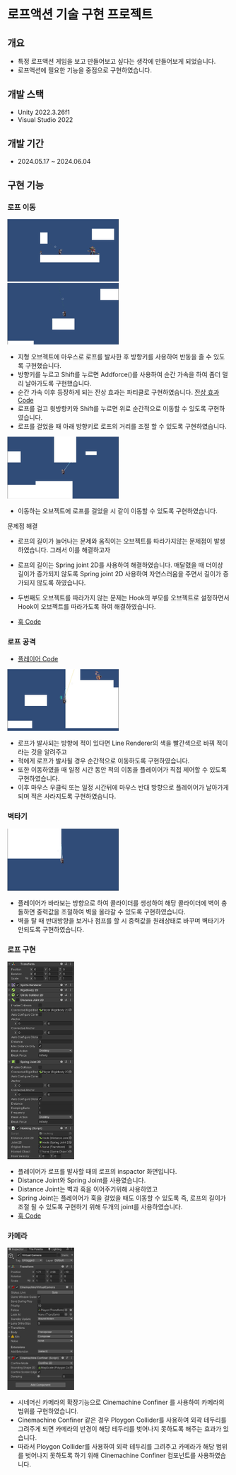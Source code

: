# 로프액션 기술 구현 프로젝트 

## 개요 

- 특정 로프액션 게임을 보고 만들어보고 싶다는 생각에 만들어보게 되었습니다.
- 로프액션에 필요한 기능을 중점으로 구현하였습니다.

## 개발 스택 

- Unity 2022.3.26f1
- Visual Studio 2022

## 개발 기간

- 2024.05.17 ~ 2024.06.04

## 구현 기능 

### 로프 이동 

<img src="https://github.com/parkjun-0521/SANABI_Function_Practice-/blob/master/Image/로프이동및반동.gif" width="50%" height="50%" />
<img src="https://github.com/parkjun-0521/SANABI_Function_Practice-/blob/master/Image/로프가속.gif" width="50%" height="50%" />

- 지형 오브젝트에 마우스로 로프를 발사한 후 방향키를 사용하여 반동을 줄 수 있도록 구현했습니다.
- 방향키를 누르고 Shift를 누르면 Addforce()를 사용하여 순간 가속을 하여 좀더 멀리 날아가도록 구현했습니다.
- 순간 가속 이후 등장하게 되는 잔상 효과는 파티클로 구현하였습니다. [잔상 효과 Code](https://github.com/parkjun-0521/SANABI_Function_Practice-/blob/master/Assets/Script/AfterImage.cs)
- 로프를 걸고 윗방향키와 Shift를 누르면 위로 순간적으로 이동할 수 있도록 구현하였습니다.
- 로프를 걸었을 때 아래 방향키로 로프의 거리를 조절 할 수 있도록 구현하였습니다. 

<img src="https://github.com/parkjun-0521/SANABI_Function_Practice-/blob/master/Image/이동오브젝트로프.gif" width="50%" height="50%" />

- 이동하는 오브젝트에 로프를 걸었을 시 같이 이동할 수 있도록 구현하였습니다.

문제점 해결 
- 로프의 길이가 늘어나는 문제와 움직이는 오브젝트를 따라가지않는 문제점이 발생하였습니다. 그래서 이를 해결하고자
- 로프의 길이는 Spring joint 2D를 사용하여 해결하였습니다. 매달렸을 때 더이상 길이가 증가되지 않도록 Spring joint 2D 사용하여 자연스러움을 주면서 길이가 증가되지 않도록 하였습니다.
- 두번째도 오브젝트를 따라가지 않는 문제는 Hook의 부모를 오브젝트로 설정하면서 Hook이 오브젝트를 따라가도록 하여 해결하였습니다.

- [훅 Code](https://github.com/parkjun-0521/SANABI_Function_Practice-/blob/master/Assets/Script/Hooking.cs)

### 로프 공격 

- [플레이어 Code](https://github.com/parkjun-0521/SANABI_Function_Practice-/blob/master/Assets/Script/Player.cs)

<img src="https://github.com/parkjun-0521/SANABI_Function_Practice-/blob/master/Image/로프공격.gif" width="50%" height="50%" />

- 로프가 발사되는 방향에 적이 있다면 Line Renderer의 색을 빨간색으로 바꿔 적이라는 것을 알려주고
- 적에게 로프가 발사될 경우 순간적으로 이동하도록 구현하였습니다.
- 또한 이동하였을 때 일정 시간 동안 적의 이동을 플레이어가 직접 제어할 수 있도록 구현하였습니다. 
- 이후 마우스 우클릭 또는 일정 시간뒤에 마우스 반대 방향으로 플레이어가 날아가게 되며 적은 사라지도록 구현하였습니다. 

### 벽타기 

<img src="https://github.com/parkjun-0521/SANABI_Function_Practice-/blob/master/Image/벽타기.gif" width="50%" height="50%" />

- 플레이어가 바라보는 방향으로 하여 콜라이더를 생성하여 해당 콜라이더에 벽이 충돌하면 중력값을 조절하여 벽을 올라갈 수 있도록 구현하였습니다.
- 벽을 탈 때 반대방향을 보거나 점프를 할 시 중력값을 원래상태로 바꾸며 벽타기가 안되도록 구현하였습니다. 

### 로프 구현 

<img src="https://github.com/parkjun-0521/SANABI_Function_Practice-/blob/master/Image/조인트.png" width="30%" height="30%" />

- 플레이어가 로프를 발사할 때의 로프의 inspactor 화면입니다.
- Distance Joint와 Spring Joint를 사용였습니다.
- Distance Joint는 벽과 훅을 이어주기위해 사용하였고
- Spring Joint는 플레이어가 훅을 걸었을 때도 이동할 수 있도록 즉, 로프의 길이가 조절 될 수 있도록 구현하기 위해 두개의 joint를 사용하였습니다.
- [훅 Code](https://github.com/parkjun-0521/SANABI_Function_Practice-/blob/master/Assets/Script/Hooking.cs)

### 카메라 

<img src="https://github.com/parkjun-0521/SANABI_Function_Practice-/blob/master/Image/시네머신.png" width="30%" height="30%" />

- 시네머신 카메라의 확장기능으로 Cinemachine Confiner 를 사용하여 카메라의 범위를 구현하였습니다.
- Cinemachine Confiner 같은 경우 Ploygon Collider를 사용하여 외곽 테두리를 그려주게 되면 카메라의 반경이 해당 테두리를 벗어나지 못하도록 해주는 효과가 있습니다.
- 따라서 Ploygon Collider를 사용하여 외곽 테두리를 그려주고 카메라가 해당 범위를 벗어나지 못하도록 하기 위해 Cinemachine Confiner 컴포넌트를 사용하였습니다. 

